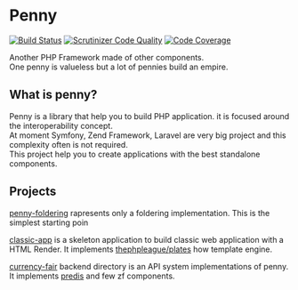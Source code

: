 # Penny
[![Build Status](https://travis-ci.org/gianarb/penny.svg?branch=master)](https://travis-ci.org/gianarb/penny)
[![Scrutinizer Code Quality](https://scrutinizer-ci.com/g/gianarb/penny/badges/quality-score.png?b=master)](https://scrutinizer-ci.com/g/gianarb/penny/?branch=master)
[![Code Coverage](https://scrutinizer-ci.com/g/gianarb/penny/badges/coverage.png?b=master)](https://scrutinizer-ci.com/g/gianarb/penny/?branch=master)

Another PHP Framework made of other components.  
One penny is valueless but a lot of pennies build an empire.  

## What is penny?
Penny is a library that help you to build PHP application. it is focused around the interoperability concept.  
At moment Symfony, Zend Framework, Laravel are very big project and this complexity often is not required.  
This project help you to create applications with the best standalone components.  

## Projects
[penny-foldering](https://github.com/gianarb/penny-foldering) rapresents only a foldering implementation. This is the simplest starting poin

[classic-app](https://github.com/gianarb/penny-classic-app) is a skeleton application to build classic web application with a HTML Render. It implements [thephpleague/plates](https://github.com/thephpleague/plates) how template engine.

[currency-fair](https://github.com/gianarb/currency-fair-codetest) backend directory is an API system implementations of penny. It implements [predis](https://github.com/nrk/predis) and few zf components.
